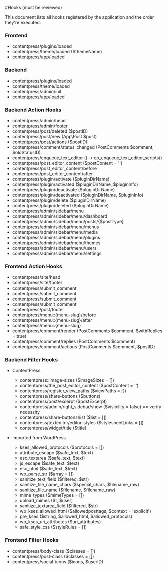 #Hooks  (must be reviewed)

This document lists all hooks registered by the application and the order they're executed.

### Frontend
* contentpress/plugins/loaded
* contentpress/theme/loaded ($themeName)
* contentpress/app/loaded

### Backend
* contentpress/plugins/loaded
* contentpress/theme/loaded
* contentpress/admin/init
* contentpress/app/loaded


### Backend Action Hooks
* contentpress/admin/head
* contentpress/admin/footer
* contentpress/post/deleted ($postID)
* contentpress/post/new (App\Post $post)
* contentpress/post/actions ($postID)
* contentpress/comment/status_changed (PostComments $comment, $oldStatusID)
* contentpress/enqueue_text_editor () -> cp_enqueue_text_editor_scripts()
* contentpress/post_editor_content ($postContent = '')
* contentpress/post_editor_content/before
* contentpress/post_editor_content/after
* contentpress/plugin/activate ($pluginDirName)
* contentpress/plugin/activated ($pluginDirName, $pluginInfo)
* contentpress/plugin/deactivate ($pluginDirName)
* contentpress/plugin/deactivated ($pluginDirName, $pluginInfo)
* contentpress/plugin/delete ($pluginDirName)
* contentpress/plugin/deleted ($pluginDirName)
* contentpress/admin/sidebar/menu
* contentpress/admin/sidebar/menu/dashboard
* contentpress/admin/sidebar/menu/posts/{$postType}
* contentpress/admin/sidebar/menu/menus
* contentpress/admin/sidebar/menu/media
* contentpress/admin/sidebar/menu/plugins
* contentpress/admin/sidebar/menu/themes
* contentpress/admin/sidebar/menu/users
* contentpress/admin/sidebar/menu/settings

### Frontend Action Hooks
* contentpress/site/head
* contentpress/site/footer
* contentpress/submit_comment
* contentpress/submit_comment
* contentpress/submit_comment
* contentpress/submit_comment
* contentpress/post/footer
* contentpress/menu::{menu-slug}/before
* contentpress/menu::{menu-slug}/after
* contentpress/menu::{menu-slug}
* contentpress/comment/render (PostComments $comment, $withReplies = true)
* contentpress/comment/replies (PostComments $comment)
* contentpress/comment/actions (PostComments $comment, $postID)


### Backend Filter Hooks
* ContentPress
    * contentpress::image-sizes ($imageSizes = [])
    * contentpress/the_post_editor_content ($postContent = '')
    * contentpress/register_view_paths ($viewPaths = [])
    * contentpress/share-buttons ($buttons)
    * contentpress/post/excerpt ($postExcerpt)
    * contentpress/admin/right_sidebar/show ($visibility = false) == verify necessity
    * contentpress/share-buttons/list ($list = [])
    * contentpress/texteditor/editor-styles ($stylesheetLinks = [])
    * contentpress/widget/title ($title)

* Imported from WordPress
    * kses_allowed_protocols ($protocols = [])
    * attribute_escape ($safe_text, $text)
    * esc_textarea ($safe_text, $text)
    * js_escape ($safe_text, $text)
    * esc_html ($safe_text, $text)
    * wp_parse_str ($array = [])
    * sanitize_text_field ($filtered, $str)
    * sanitize_file_name_chars ($special_chars, $filename_raw)
    * sanitize_file_name ($filename, $filename_raw)
    * mime_types ($mimeTypes = [])
    * upload_mimes ($t, $user)
    * sanitize_textarea_field ($filtered, $str)
    * wp_kses_allowed_html ($allowedposttags, $context = 'explicit')
    * pre_kses ($string, $allowed_html, $allowed_protocols)
    * wp_kses_uri_attributes ($uri_attributes)
    * safe_style_css ($styleRules = [])
 

### Frontend Filter Hooks
* contentpress/body-class ($classes = [])
* contentpress/post-class ($classes = [])
* contentpress/social-icons ($icons, $userID)
